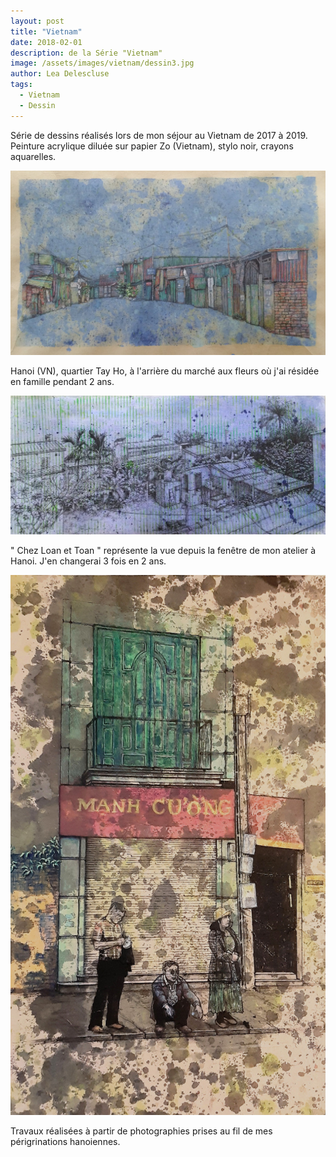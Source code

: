 ```yaml
---
layout: post
title: "Vietnam"
date: 2018-02-01
description: de la Série "Vietnam"
image: /assets/images/vietnam/dessin3.jpg
author: Lea Delescluse
tags:
  - Vietnam
  - Dessin
---
```

Série de dessins réalisés lors de mon séjour au Vietnam de 2017 à 2019.
Peinture acrylique diluée sur papier Zo (Vietnam), stylo noir, crayons aquarelles.

![Placeholder](/assets/images/vietnam/dessin2.jpg "DESSIN 2")

Hanoi (VN), quartier Tay Ho, à l'arrière du marché aux fleurs où j'ai résidée en famille pendant 2 ans.

![Placeholder](/assets/images/vietnam/dessin1.jpg "DESSIN 1")
<!--
POUR LE MEME RESULTAT:
<img src="/assets/images/vietnam/dessin1.jpg" alt="Grid Image" data-action="zoom" class="" style="">
-->

" Chez Loan et Toan " représente la vue depuis la fenêtre de mon atelier à Hanoi. J'en changerai 3 fois en 2 ans.

![Placeholder](/assets/images/vietnam/dessin5.jpg#half "DESSIN 1")

Travaux réalisées à partir de photographies prises au fil de mes périgrinations hanoiennes.
